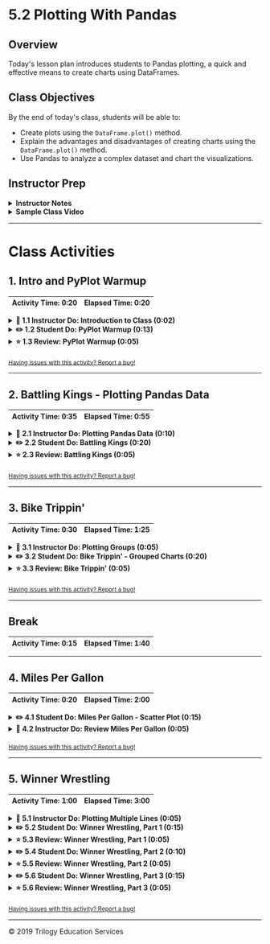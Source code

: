 # 5.2 Plotting With Pandas

## Overview

Today's lesson plan introduces students to Pandas plotting, a quick and effective means to create charts using DataFrames.

## Class Objectives

By the end of today's class, students will be able to:

* Create plots using the `DataFrame.plot()` method.
* Explain the advantages and disadvantages of creating charts using the `DataFrame.plot()` method.
* Use Pandas to analyze a complex dataset and chart the visualizations.

## Instructor Prep

<details>
  <summary><strong>Instructor Notes</strong></summary>

* Today's class is rather light in new material. This is because plotting charts through Pandas makes visualizing large sets of data easier than before.

* If your students have trouble displaying plots, there are several possible remedies:

  * Try a different kernel in Jupyter.

  * Place `%matplotlib notebook` at the top of the notebook.

  * Consult [Stack Overflow](https://stackoverflow.com/questions/43027980/purpose-of-matplotlib-inline/43028034) to find possible solutions.

* Please refer to our [Student FAQs?](../../../05-Instructor-Resources/README.md#unit-05-matplotlib) for answers to questions frequently asked by students of this program. If you have any recommendations for additional questions, feel free to log an issue or a pull request with your desired additions.

* Have your TAs refer to the [Time Tracker](TimeTracker.xlsx) to stay on track.

* The slideshow is for instructor use only. When distributing slides to students, please first export the slides to a PDF file. You may then send out the PDF file.

</details>

<details>
  <summary><strong>Sample Class Video</strong></summary>

* To view an example class lecture, see: [Class Video](https://codingbootcamp.hosted.panopto.com/Panopto/Pages/Viewer.aspx?id=fbc015bb-bfee-452b-80cd-03b6bab71122). Note that the video may not reflect the most recent lesson plan.

</details>

- - -

# Class Activities

## 1. Intro and PyPlot Warmup

| Activity Time:       0:20 |  Elapsed Time:      0:20  |
|---------------------------|---------------------------|

<details>
  <summary><strong>📣 1.1 Instructor Do: Introduction to Class (0:02)</strong></summary>

* Open the [slideshow](https://docs.google.com/presentation/d/1AnKduNMApWUrEtakW6JQiNrZ7cZgUPeo0YqKgCjic8U) and use slides 1–3 as you welcome the class and introduce today's lesson. Be sure to cover the following:

* Poll the students and ask how comfortable everyone is with plotting in Python after the last class.

  * Today is all about reinforcing concepts. By the end of class, everyone should feel more comfortable with plotting in Python and choosing appropriate plots for any given dataset.

  * Today we will talk through multiple examples of datasets and asking ourselves what plots visualize the data best.

  * We will also design plots using a different Python method than last class. However the types of plots will all be familiar to us.

</details>

<details>
  <summary><strong>✏️ 1.2 Student Do: PyPlot Warmup (0:13)</strong></summary>

* **File:** [plot_drills.ipynb](Activities/01-Stu_PlotsReview/Unsolved/plot_drills.ipynb)

* **Instructions:** [README.md](Activities/01-Stu_PlotsReview/README.md)

* In this activity students will use PyPlot to create the most effective visualization for a variety of datasets.

* **Important:** Do not open any examples before reviewing this activity. Part of the challenge is for the class to come up with what charts fit the data, so providing them with reference code would give it all away.

* Open the [slideshow](https://docs.google.com/presentation/d/1AnKduNMApWUrEtakW6JQiNrZ7cZgUPeo0YqKgCjic8U) and use slides 4–6 to introduce the students to the first activity. Cover the following talking points:

  * Before diving into the meat and potatoes of today's lesson, we will spend some time warming up our minds with some PyPlot drilling exercises.

  * This activity will not only test our skills in creating plots, but will also make us think about what type of plot best fits a dataset.

</details>

<details>
  <summary><strong>⭐ 1.3 Review: PyPlot Warmup (0:05)</strong></summary>

* Open [01-Stu_PlotsReview](Activities/01-Stu_PlotsReview/Solved/plot_drills.ipynb) within the Jupyter Notebook and go through the code line by line with the class, answering whatever questions they have and making certain to discuss the following points:

  * The first dataset is ideal for a bar chart since the programmer is provided with nothing but a list of strings—gym names—and a list of integers—gym memberships—that should be compared against each other.

  * To ensure that the graph is as aesthetically pleasing as possible, the tick locations for the x-axis are modified so that they fall in the center of their associated bar when the bars are aligned to the edge of the chart. The limits of the x- and y-axes are then also modified to ensure there is some separation between the bars and the edge of the chart.

    ![Drills - Bar Chart](Images/01-PyPlotDrills_Bar.png)

  * The second dataset fits a line chart best since the values within the lists change over time in relation to one another.

  * There is not as much aesthetic editing that needs to be done with this chart other than adding a horizontal line where the y-axis is equal to 0 so that it is easy to tell when a value is positive or negative.

    ![Drills - Line Chart](Images/01-PyPlotDrills_Line.png)

  * While the third dataset obviously fits that which would be used for a pie chart, the only thing that differentiates it from the first is the inclusion of the "colors" list and "explode" tuple. Still, since pie charts are helpful when comparing parts of a whole, the pie chart provides a different perspective from the bar chart from earlier.

  * It is important to note how the axes are being set to "equal" so that the pie chart is circular and that the parameter of `autopct=%1.1%%` is passed into the `plt.pie()` method so as to convert the values within the "members" list into percentages with a single decimal point.

    ![Drills - Pie Chart](Images/01-PyPlotDrills_Pie.png)

  * The final dataset compares the relationship between 2 lists with unique values. Because of this, a scatter plot is the ideal method through which to visualize the relationship.

  * Scatter plots require very little in the way of aesthetic styling, so the chart really only needs to be drawn to look pleasing.

    ![Drills - Scatter Plot](Images/01-PyPlotDrills_Scatter.png)

</details>

<sub>[Having issues with this activity? Report a bug!](https://bit.ly/2UDFU2f)</sub>

- - -

## 2. Battling Kings - Plotting Pandas Data

| Activity Time:       0:35 |  Elapsed Time:      0:55  |
|---------------------------|---------------------------|

<details>
  <summary><strong>📣 2.1 Instructor Do: Plotting Pandas Data (0:10)</strong></summary>

* Open the [slideshow](https://docs.google.com/presentation/d/1AnKduNMApWUrEtakW6JQiNrZ7cZgUPeo0YqKgCjic8U) and use slides 7-12 while covering the following talking points:

  * The plots within the previous activity were generated using mock data. In real applications, data could be messy, incomplete, or in strange formats.

  * When dealing with real data, analysts will typically spend a lot of time "cleaning" it prior to generating any graphics. It is only once the data is clean that they can create an accurate and effective plot.

  * Last week, we learned how to clean up and preprocess datasets using Pandas. Therefore, we can expect most real world data that we analyze will come from within a Pandas DataFrame.

  * The creators of Pandas realized that most people using Pandas would move on to visualize their plots using Matplotlib. In a moment of pure genius, they built Matplotlib methods into their library so as to allow data analysts to easily generate complex charts in very little time.

* Open and run [02-Ins_PandasPlot](Activities/02-Ins_PandasPlot/Solved/avg_state_rain.ipynb) within Jupyter Notebook to show students how Pandas can be used to create intricate plots and data visualizations using the values stored within DataFrames. Cover the following talking points:

  * Using PyPlot, it took a lot of code to create a bar chart of average rainfall by state.

  * Scroll down to the "Using Pandas to Chart a DataFrame" section of the application. See how the original DataFrame is being cut down to only those values that the application should chart. The index for the DataFrame is then set to the "State" column so that Pandas will use these values later on.

  * `DataFrame.plot()` is called and the parameters `kind="bar"` and `figsize=(20,3)` are passed into it. This tells Pandas to create a new bar chart using the values stored within the DataFrame. The values stored within the index will be the labels for the x-axis while the values stored within the other column will be used to plot the y-axis.

  * The bar chart produced is automatically styled. The header for the index is now the label for the x-axis while the header for the other column has been placed inside a legend.

  * The chart can still be edited just like any other kind of PyPlot as well. For example, the title for the chart can still be set using `plt.title()`.

    ![Pandas Plotting Basics](Images/02-PandasPlot_Basics.png)

  * Pandas will plot multiple columns so long as the DataFrame contains multiple columns of data within it.

  * It is also possible to modify a specific Pandas plot by storing the plot within a variable and then using built-in methods to modify it. For example: `PandasPlot.set_xticklabels()` will allow the user to modify the tick labels on the x-axis without having to manually set the DataFrame's index.

    ![Multi Plotting](Images/02-PandasPlot_MultiPlot.png)

  * To use a different plotting type, simply change the "kind" that is being passed as a parameter.

</details>

<details>
  <summary><strong>✏️ 2.2 Student Do: Battling Kings (0:20)</strong></summary>

* **File:** [battling_kings.ipynb](Activities/03-Stu_BattlingKings-PlottingPandas/Unsolved/battling_kings.ipynb)

* **Instructions:** [README](Activities/03-Stu_BattlingKings-PlottingPandas/README.md)

* In this activity, students will create a bar chart that visualizes which kings within the Game of Thrones universe have participated in the most battles. This means that students will need to clean up and analyze a Pandas DataFrame before creating their plot.

* Open [03-Stu_BattlingKings](Activities/03-Stu_BattlingKings-PlottingPandas/Solved/battling_kings.ipynb) within the Jupyter Notebook and run the code to show the end results of the application.

* You may also open the [slideshow](https://docs.google.com/presentation/d/1AnKduNMApWUrEtakW6JQiNrZ7cZgUPeo0YqKgCjic8U) and use slides 13–15 to introduce this activity.

</details>

<details>
  <summary><strong>⭐ 2.3 Review: Battling Kings (0:05)</strong></summary>

* Open [03-Stu_BattlingKings](Activities/03-Stu_BattlingKings-PlottingPandas/Solved/battling_kings.ipynb) within the Jupyter Notebook and go through the code line by line with the class, answering whatever questions they have and making certain to discuss the following points:

  * Since the primary purpose of this chart will be to uncover which kings have participated in the most battles, it is crucial to collect the `value_counts()` of both the "attacking_king" and "defending_king" columns.

  * The values contained within these 2 Pandas series should be added together to calculate the total battles each king was in. This should be done using `Series.add(OtherSeries, fill_value=0)` so that the 2 kings who have only been on the defending sides of battles will be added properly.

  * All that needs to be done from this point on is use `Series.plot(kind="bar")` so as to create the plot desired.

    ![Kings Code](Images/03-BattlingKings_Code.png)

</details>

<sub>[Having issues with this activity? Report a bug!](https://bit.ly/2UZrbO3)</sub>

- - -

## 3. Bike Trippin'

| Activity Time:       0:30 |  Elapsed Time:      1:25  |
|---------------------------|---------------------------|

<details>
  <summary><strong>📣 3.1 Instructor Do: Plotting Groups (0:05)</strong></summary>

* Open the [slideshow](https://docs.google.com/presentation/d/1AnKduNMApWUrEtakW6JQiNrZ7cZgUPeo0YqKgCjic8U) and use slides 16–20 as you cover the talking points for this section.

* Ask the students if they remember how to group data using Pandas. Then, remind students of the following:

  * We can group and summarize data using the Pandas `groupby()` function. The output of this is a GroupBy object.

  * A DataFrame is returned when a method such as mean() is called on a GroupBy object."

  ```python
  # Returns a DataFrame from a GroupBy object
  df.groupby('state').mean()
  ```

  * If the method is called on a specific column on a GroupBy object, then a series is returned.

  ```python
  # Returns a Series from a GroupBy object
  states = df.groupby('state')
  states['city'].mean()
  ```

  * `DataFrame.plot()` or `Series.plot()` can then be used to quickly and easily create charts based on summary data.

* Open [04-Ins_GroupPlots](Activities/04-Ins_GroupPlots/Solved/plotting_groups.ipynb) within Jupyter Notebook and run through the code with the class.

  * This example takes used car data from Germany and allows users to determine what categories influence the pricing of a car.

  * Within this application, the original DataFrame is grouped by the values of the "maker" column and returned as a GroupBy object.

  * Those values are then counted on the column "maker", returning a Series with the count of each "maker".

  * This Series is then charted using Pandas.

    ![Charting Groups](Images/grouplot01.png)

</details>

<details>
  <summary><strong>✏️ 3.2 Student Do: Bike Trippin' - Grouped Charts (0:20)</strong></summary>

* **Files:**

  * [bike_trippin.ipynb](Activities/05-Stu_BikeTrippin-Groupby/Unsolved/bike_trippin.ipynb)

  * [trip.csv](Activities/05-Stu_BikeTrippin-Groupby/Resources/trip.csv)

* **Instructions:**  [README](Activities/05-Stu_BikeTrippin-Groupby/README.md)

* In this activity, students will create a pair of charts based on community bike data collected from Seattle. This activity will require them to create and analyze GroupBy objects before printing some visualizations of their findings to the screen.

* Open [05-Stu_BikeTrippin](Activities/05-Stu_BikeTrippin-Groupby/Solved/bike_trippin.ipynb) within the Jupyter Notebook and run the code to show the results of the application.

* You may choose to open the [slideshow](https://docs.google.com/presentation/d/1AnKduNMApWUrEtakW6JQiNrZ7cZgUPeo0YqKgCjic8U) and use slides 21–23 to accompany this activity.

</details>

<details>
  <summary><strong>⭐ 3.3 Review: Bike Trippin' (0:05)</strong></summary>

* Open [05-Stu_BikeTrippin](Activities/05-Stu_BikeTrippin-Groupby/Solved/bike_trippin.ipynb) within the Jupyter Notebook and go through the code line by line with the class, answering whatever questions they have and making certain to discuss the following points:

  * For the bar chart, the original DataFrame is grouped by the values within the "gender" column and counted.

  * The series returns with a series containing a buggy value in the gender column called "stoptime." This row in the series must be dropped so that the data can be charted accurately.

  * The title for the chart is set within the `Series.plot()` method while the X and Y labels are set using Matplotlib's `Axes.set_xlabel()` and `Axes.set_ylabel()` methods.

    ![Bar Chart Code](Images/05-BikeTrippin_BarCode.png)

  * For the pie chart, the original DataFrame is grouped by both the "bikeid" and "gender" columns and returns a GroupBy object. When the sum analysis is performed a DataFrame containing multiple indexes is returned so that the duration is calculated per gender per bike.

    ![Multiple Indexes](Images/05-BikeTrippin_MultiIndex.png)

  * To create a chart based on one bike alone, `loc[]` must be used in order and a single "bikeid" must be passed. This returns a DataFrame with only the "gender" column as the index and "tripduration" as the value.

  * When creating a pie chart, a Y value must be passed into the `DataFrame.plot()` method. This lets Pandas know what label or position of the column to plot. Here we are plotting `tripduration`.

  * The title for the pie chart is being dynamically set by concatenating strings.

    ![Pie Chart Code](Images/05-BikeTrippin_PieCode.png)

</details>

<sub>[Having issues with this activity? Report a bug!](https://bit.ly/3dORsXX)</sub>

- - -

## Break

| Activity Time:       0:15 |  Elapsed Time:      1:40  |
|---------------------------|---------------------------|

- - -

## 4. Miles Per Gallon

| Activity Time:       0:20 |  Elapsed Time:      2:00  |
|---------------------------|---------------------------|

<details>
  <summary><strong>✏️ 4.1 Student Do: Miles Per Gallon - Scatter Plot (0:15)</strong></summary>

* **Files:**

  * [mpg.ipynb](Activities/06-Stu_MilesPerGallon-ScatterPlot/Solved/mpg.ipynb)

  * [MPG.csv](Activities/06-Stu_MilesPerGallon-ScatterPlot/Resources/mpg.csv)

* **Instructions:**

  * [README](Activities/06-Stu_MilesPerGallon-ScatterPlot/Instructions.md)

* In this activity, students will create a scatter plot using vehicle data, Pandas, and Matplotlib.

* Open [06-Stu_MilesPerGallon](Activities/06-Stu_MilesPerGallon-ScatterPlot/Solved/mpg.ipynb) within the Jupyter Notebook and run the code to show the end results of the application.

* You may choose to open the [slideshow](https://docs.google.com/presentation/d/1AnKduNMApWUrEtakW6JQiNrZ7cZgUPeo0YqKgCjic8U) and use slides 25–27 to accompany this activity. Otherwise, show the students what chart they will be attempting to create.

![MPG_example_plot](Images/06-MPG_Output.png)

</details>

<details>
  <summary><strong>📣 4.2 Instructor Do: Review Miles Per Gallon (0:05)</strong></summary>

* Open [06-Stu_MilesPerGallon](Activities/06-Stu_MilesPerGallon-ScatterPlot/Solved/mpg.ipynb) within the Jupyter Notebook and go through the code line by line with the class, answering whatever questions they have and making certain to discuss the following points:

  * There are quite a few rows in the original dataset that include missing values. These rows are filtered out using a `loc[]` filter that looks for any rows that do not contain a "?" value.

  * The data stored within the "horsepower" column is not numeric by default. This is due to the "?" values that were there, so `pandas.to_numeric()` must be used to convert the column into a usable format.

  * The `x` and `y` parameters in `DataFrame.plot()` allow users to specify which columns they would like to chart. This allows the user to create graphs without having to filter the DataFrame down to only 2 columns.

    ![MPG Output](Images/06-MPG_Code.png)

</details>

<sub>[Having issues with this activity? Report a bug!](https://bit.ly/2UA2NU5)</sub>

- - -

## 5. Winner Wrestling

| Activity Time:       1:00 |  Elapsed Time:      3:00  |
|---------------------------|---------------------------|

<details>
  <summary><strong>📣 5.1 Instructor Do: Plotting Multiple Lines (0:05)</strong></summary>

* In this activity, we will explore creating a multiplot with Matplotlib and then with Pandas.

* Open the [slideshow](https://docs.google.com/presentation/d/1AnKduNMApWUrEtakW6JQiNrZ7cZgUPeo0YqKgCjic8U) and use slides 28–30 to cover the following talking points:

  * We have already seen that Pandas plotting has many of the same features and capabilities as using Matplotlib directly.

  * The final feature we will look at today will be adding multiple plots to a single figure.

  * Fundamentally, adding multiple plots to the same figure using Pyplot is the same as using `dataframe.plot()`. We pass multiple plots in the same code block before using the `pyplot.show()` function.

* Open [07-Ins_PandasMultiLine](Activities/07-Ins_PandasMultiLine/Solved/unemploy_chart.ipynb) within Jupyter Notebook and run through the code with the class.

  * Explain to the class how this data, which keeps track of international unemployment numbers, has been split between 2 CSV files and therefore must be merged.

  * After the merging has taken place, the duplicate "Country Code" column should be deleted and the original "Country Code" column reset to its original name.

    ![Merging DataFrames](Images/07-MultiLine_Merge.png)

  * The average unemployment rate across the entire globe can be found by finding the means of the DataFrame.

  * Since all of the years are stored within the column headers, they can be collected by taking the series created by the means calculation and looking into its keys.

    ![Average and Years](Images/07-MultiLine_Lists.png)

  * The 2 line plots are then created using `plt.plot()`, the first using the average unemployment findings for its *x* values while the other takes in the values of a single row. The *x* values for both of the charts should be the "years" list created earlier.

  * The tuples method discussed during the previous class is used to create the legend for the plots.

    ![MultiLine Plot](Images/07-MultiLine_Plot.png)

* Demonstrate that the identical plot can be created with Pandas:

    ![MultiLine Plot](Images/multiline01.png)

  * Although Pandas plots are generally less flexible and customizable than Matplotlib plots, Pandas is capable of generating many common charts.

</details>

<details>
  <summary><strong>✏️ 5.2 Student Do: Winner Wrestling, Part 1 (0:15)</strong></summary>

* **Files:**

  * [winning_wrestlers.ipynb](Activities/08-Stu_WinnerWrestling-Part1/Solved/winning_wrestlers.ipynb)

  * [WWE-Data-2013.csv](Activities/08-Stu_WinnerWrestling-Part1/Resources/WWE-Data-2013.csv)

  * [WWE-Data-2014.csv](Activities/08-Stu_WinnerWrestling-Part1/Resources/WWE-Data-2014.csv)

  * [WWE-Data-2015.csv](Activities/08-Stu_WinnerWrestling-Part1/Resources/WWE-Data-2015.csv)

  * [WWE-Data-2016.csv](Activities/08-Stu_WinnerWrestling-Part1/Resources/WWE-Data-2016.csv)

* **Instructions:** [README.md](Activities/08-Stu_WinnerWrestling-Part1/README.md)

* The rest of class will be dedicated to creating a plot using Pandas and Matplotlib that allows its viewers to visualize the recent careers of professional wrestlers.

* This mini-project has been broken down into 3 parts and was designed for students to work alongside each other in groups.

* In this first part, students will take 4 CSV files and merge them. They will then need to rename and style the columns so that they reflect the data properly.

* Open [08-Stu_WinnerWrestling-Part1](Activities/08-Stu_WinnerWrestling-Part1/Solved/winning_wrestlers.ipynb) within the Jupyter Notebook and run the code to show the results of the application.

* You may choose to open the [slideshow](https://docs.google.com/presentation/d/1AnKduNMApWUrEtakW6JQiNrZ7cZgUPeo0YqKgCjic8U) and use slides 31–33 to accompany this activity. Otherwise, show the students what they will be attempting to create.

  ![Merged Table](Images/08-WinnerWrestle1_Output.png)

</details>

<details>
  <summary><strong>⭐ 5.3 Review: Winner Wrestling, Part 1 (0:05)</strong></summary>

* Open [08-Stu_WinnerWrestling-Part1](Activities/08-Stu_WinnerWrestling-Part1/Solved/winning_wrestlers.ipynb) within the Jupyter Notebook and go through the code line by line with the class, answering whatever questions they have and making certain to discuss the following points:

  * The DataFrames should be merged together on the "Wrestler" column using an outer join. This ensures that no data will be lost even if the wrestler is unique to a single CSV.

  * As DataFrames are merged, columns should be renamed so that it is clear what year the wins, losses, and draws are from.

  * While it is possible to merge all of the DataFrames using one incredibly long series of nested merge statements, it is far simpler to merge the DataFrames a pair at a time. This allows programmers to modify columns as they go and lessens the risk of naming a column incorrectly.

    ![Macho Merging](Images/08-WinnerWrestle1_Code.png)

</details>

<details>
  <summary><strong>✏️ 5.4 Student Do: Winner Wrestling, Part 2 (0:10)</strong></summary>

* **Files:**

  * [winning_wrestlers.ipynb](Activities/08-Stu_WinnerWrestling-Part1/Solved/winning_wrestlers.ipynb)

  * [WWE-Data-2013.csv](Activities/08-Stu_WinnerWrestling-Part1/Resources/WWE-Data-2013.csv)

  * [WWE-Data-2014.csv](Activities/08-Stu_WinnerWrestling-Part1/Resources/WWE-Data-2014.csv)

  * [WWE-Data-2015.csv](Activities/08-Stu_WinnerWrestling-Part1/Resources/WWE-Data-2015.csv)

  * [WWE-Data-2016.csv](Activities/08-Stu_WinnerWrestling-Part1/Resources/WWE-Data-2016.csv)

* **Instructions:** The instructions for this activity are contained within the unsolved version.

* In this second part, groups will create new columns for their DataFrame which will inform readers of how many matches a wrestler has won, lost, drawn, and taken part in over the course of their career.

* Open [09-Stu_WinnerWrestling-Part2](Activities/09-Stu_WinnerWrestling-Part2/Solved/winning_wrestlers.ipynb) within the Jupyter Notebook and run the code to show the end results of the application.

* You may choose to open the [slideshow](https://docs.google.com/presentation/d/1AnKduNMApWUrEtakW6JQiNrZ7cZgUPeo0YqKgCjic8U) and use slides 34–35 to accompany this activity. Otherwise, show the students what they will be attempting to create.

  ![Wrestler Calculations](Images/09-WinnerWrestle2_Output.png)

</details>

<details>
  <summary><strong>⭐ 5.5 Review: Winner Wrestling, Part 2 (0:05)</strong></summary>

* Open [09-Stu_WinnerWrestling-Part2](Activities/09-Stu_WinnerWrestling-Part2/Solved/winning_wrestlers.ipynb) within the Jupyter Notebook and go through the code line by line with the class, answering whatever questions they have and making certain to discuss the following points:

  * To calculate the total number of wins, losses, or draws, simply add up the values within the corresponding columns for each wrestler and place the output in a new column.

  * To calculate the total number of matches, add up the total wins, losses, and draws for each wrestler and place the output in a new column.

  * To filter out those wrestlers who have not wrestled more than 100 matches, use a `loc[]` filter and check that the "Total Matches" column is greater than or equal to 100.

    ![Time to Calculate](Images/09-WinnerWrestle2_Code.png)

</details>

<details>
  <summary><strong>✏️ 5.6 Student Do: Winner Wrestling, Part 3 (0:15)</strong></summary>

* **Files:**

  * [winning_wrestlers.ipynb](Activities/10-Stu_WinnerWrestling-Part3/Solved/winning_wrestlers.ipynb)

  * [WWE-Data-2013.csv](Activities/10-Stu_WinnerWrestling-Part3/Resources/WWE-Data-2013.csv)

  * [WWE-Data-2014.csv](Activities/10-Stu_WinnerWrestling-Part3/Resources/WWE-Data-2014.csv)

  * [WWE-Data-2015.csv](Activities/10-Stu_WinnerWrestling-Part3/Resources/WWE-Data-2015.csv)

  * [WWE-Data-2016.csv](Activities/10-Stu_WinnerWrestling-Part3/Resources/WWE-Data-2016.csv)

* **Instructions:** The instructions for this activity are contained in the unsolved version.

* In this final part, the class will take the DataFrame they created and, using Matplotlib, chart the number of wins and losses an individual wrestler has had over the course of a career.

* Open [10-Stu_WinnerWrestling-Part3](Activities/10-Stu_WinnerWrestling-Part3/Solved/winning_wrestlers.ipynb) within the Jupyter Notebook and run the code to show the end results of the application.

* You may choose to open the [slideshow](https://docs.google.com/presentation/d/1AnKduNMApWUrEtakW6JQiNrZ7cZgUPeo0YqKgCjic8U) and use slides 36–37 to accompany this activity. Otherwise, show the students what they will be attempting to create.

  ![Wrestler Calculations](Images/10-WinnerWrestle3_Output.png)

</details>

<details>
  <summary><strong>⭐ 5.6 Review: Winner Wrestling, Part 3 (0:05)</strong></summary>

* Open [10-Stu_WinnerWrestling-Part3](Activities/10-Stu_WinnerWrestling-Part3/Solved/winning_wrestlers.ipynb) within the Jupyter Notebook and go through the code line by line with the class, answering whatever questions they may have and making certain to discuss the following points.

  * Inputs can still function within Jupyter Notebook. Whenever the cell containing the input line is run, a prompt will be printed within the space beneath it, allowing for a user to add a response.

  * Two series must be created for the graph using `loc[]` filtering. Both look for the row with a wrestler name equal to that which the user inputted. The first series takes all of the values in the "Wins" columns while the second series takes all of the values in the "Losses" columns.

  * The "years" list that will serve at the chart's x-axis can be made manually since the years are consistent and known to the programmer.

  * While the `Series.plot()` method could theoretically be used to create both the "Wins" and "Losses" plots, the data is stored within different data types, it is actually easier to use the `plt.plot()` method.

    ![Charting Careers](Images/10-WinnerWrestle3_Code.png)

</details>

<sub>[Having issues with this activity? Report a bug!](https://bit.ly/2JwjJo3)</sub>

- - -

 © 2019 Trilogy Education Services
